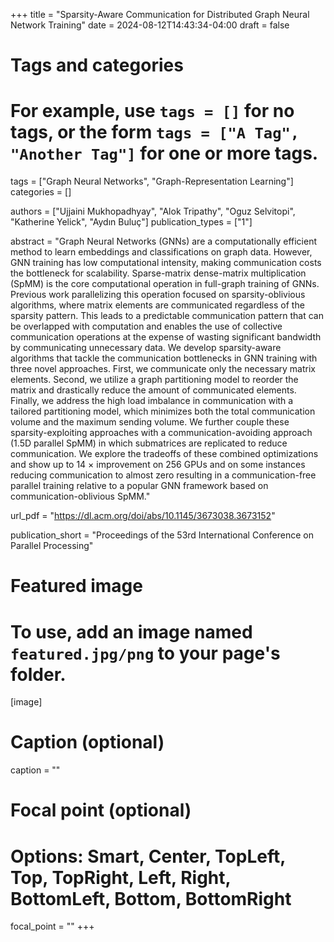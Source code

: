 +++
title = "Sparsity-Aware Communication for Distributed Graph Neural Network Training"
date = 2024-08-12T14:43:34-04:00
draft = false

# Tags and categories
# For example, use `tags = []` for no tags, or the form `tags = ["A Tag", "Another Tag"]` for one or more tags.
tags = ["Graph Neural Networks", "Graph-Representation Learning"]
categories = []

authors = ["Ujjaini Mukhopadhyay", "Alok Tripathy", "Oguz Selvitopi", "Katherine Yelick", "Aydın Buluç"]
publication_types = ["1"]

abstract = "Graph Neural Networks (GNNs) are a computationally efficient method to learn embeddings and classifications on graph data. However, GNN training has low computational intensity, making communication costs the bottleneck for scalability. Sparse-matrix dense-matrix multiplication (SpMM) is the core computational operation in full-graph training of GNNs. Previous work parallelizing this operation focused on sparsity-oblivious algorithms, where matrix elements are communicated regardless of the sparsity pattern. This leads to a predictable communication pattern that can be overlapped with computation and enables the use of collective communication operations at the expense of wasting significant bandwidth by communicating unnecessary data.  We develop sparsity-aware algorithms that tackle the communication bottlenecks in GNN training with three novel approaches. First, we communicate only the necessary matrix elements. Second, we utilize a graph partitioning model to reorder the matrix and drastically reduce the amount of communicated elements. Finally, we address the high load imbalance in communication with a tailored partitioning model, which minimizes both the total communication volume and the maximum sending volume. We further couple these sparsity-exploiting approaches with a communication-avoiding approach (1.5D parallel SpMM) in which submatrices are replicated to reduce communication. We explore the tradeoffs of these combined optimizations and show up to 14 × improvement on 256 GPUs and on some instances reducing communication to almost zero resulting in a communication-free parallel training relative to a popular GNN framework based on communication-oblivious SpMM."

url_pdf = "https://dl.acm.org/doi/abs/10.1145/3673038.3673152"

publication_short = "Proceedings of the 53rd International Conference on Parallel Processing"

# Featured image
# To use, add an image named `featured.jpg/png` to your page's folder. 
[image]
  # Caption (optional)
  caption = ""

  # Focal point (optional)
  # Options: Smart, Center, TopLeft, Top, TopRight, Left, Right, BottomLeft, Bottom, BottomRight
  focal_point = ""
+++
